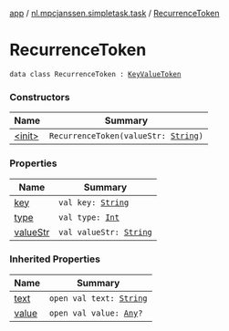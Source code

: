 [app](../../index.md) / [nl.mpcjanssen.simpletask.task](../index.md) / [RecurrenceToken](.)

# RecurrenceToken

`data class RecurrenceToken : `[`KeyValueToken`](../-key-value-token/index.md)

### Constructors

| Name | Summary |
|---|---|
| [&lt;init&gt;](-init-.md) | `RecurrenceToken(valueStr: `[`String`](https://kotlinlang.org/api/latest/jvm/stdlib/kotlin/-string/index.html)`)` |

### Properties

| Name | Summary |
|---|---|
| [key](key.md) | `val key: `[`String`](https://kotlinlang.org/api/latest/jvm/stdlib/kotlin/-string/index.html) |
| [type](type.md) | `val type: `[`Int`](https://kotlinlang.org/api/latest/jvm/stdlib/kotlin/-int/index.html) |
| [valueStr](value-str.md) | `val valueStr: `[`String`](https://kotlinlang.org/api/latest/jvm/stdlib/kotlin/-string/index.html) |

### Inherited Properties

| Name | Summary |
|---|---|
| [text](../-key-value-token/text.md) | `open val text: `[`String`](https://kotlinlang.org/api/latest/jvm/stdlib/kotlin/-string/index.html) |
| [value](../-key-value-token/value.md) | `open val value: `[`Any`](https://kotlinlang.org/api/latest/jvm/stdlib/kotlin/-any/index.html)`?` |

